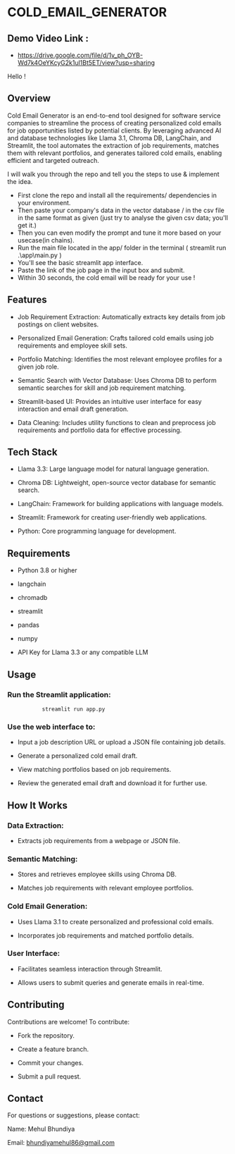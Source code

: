 # COLD_EMAIL_GENERATOR
## Demo Video Link : 
- https://drive.google.com/file/d/1v_ph_OYB-Wd7k4OeYKcyG2k1ul1Bt5ET/view?usp=sharing

Hello !

## Overview

Cold Email Generator is an end-to-end tool designed for software service companies to streamline the process of creating personalized cold emails for job opportunities listed by potential clients. By leveraging advanced AI and database technologies like Llama 3.1, Chroma DB, LangChain, and Streamlit, the tool automates the extraction of job requirements, matches them with relevant portfolios, and generates tailored cold emails, enabling efficient and targeted outreach.

I will walk you through the repo and tell you the steps to use & implement the idea.


- First clone the repo and install all the requirements/ dependencies in your environment.
- Then paste your company's data in the vector database / in the csv file in the same format as given (just try to analyse the given csv data; you'll get it.)
- Then you can even modify the prompt and tune it more based on your usecase(in chains).
- Run the main file located in the app/ folder in the terminal ( streamlit run .\app\main.py )
- You'll see the basic streamlit app interface.
- Paste the link of the job page in the input box and submit.
- Within 30 seconds, the cold email will be ready for your use !

## Features

- Job Requirement Extraction: Automatically extracts key details from job postings on client websites.

- Personalized Email Generation: Crafts tailored cold emails using job requirements and employee skill sets.

- Portfolio Matching: Identifies the most relevant employee profiles for a given job role.

- Semantic Search with Vector Database: Uses Chroma DB to perform semantic searches for skill and job requirement matching.

- Streamlit-based UI: Provides an intuitive user interface for easy interaction and email draft generation.

- Data Cleaning: Includes utility functions to clean and preprocess job requirements and portfolio data for effective processing.

## Tech Stack

- Llama 3.3: Large language model for natural language generation.

- Chroma DB: Lightweight, open-source vector database for semantic search.

- LangChain: Framework for building applications with language models.

- Streamlit: Framework for creating user-friendly web applications.

- Python: Core programming language for development.

## Requirements

- Python 3.8 or higher

- langchain

- chromadb

- streamlit

- pandas

- numpy

- API Key for Llama 3.3 or any compatible LLM

## Usage

### Run the Streamlit application:
               streamlit run app.py

### Use the web interface to:

- Input a job description URL or upload a JSON file containing job details.

- Generate a personalized cold email draft.

- View matching portfolios based on job requirements.

- Review the generated email draft and download it for further use.

## How It Works

 ### Data Extraction:
 - Extracts job requirements from a webpage or JSON file.

 ### Semantic Matching:

- Stores and retrieves employee skills using Chroma DB.

- Matches job requirements with relevant employee portfolios.

### Cold Email Generation:

- Uses Llama 3.1 to create personalized and professional cold emails.

- Incorporates job requirements and matched portfolio details.

### User Interface:

- Facilitates seamless interaction through Streamlit.

- Allows users to submit queries and generate emails in real-time.

## Contributing

 Contributions are welcome! To contribute:

- Fork the repository.

- Create a feature branch.

- Commit your changes.

- Submit a pull request.

## Contact

For questions or suggestions, please contact:

Name: Mehul Bhundiya

Email: bhundiyamehul86@gmail.com
